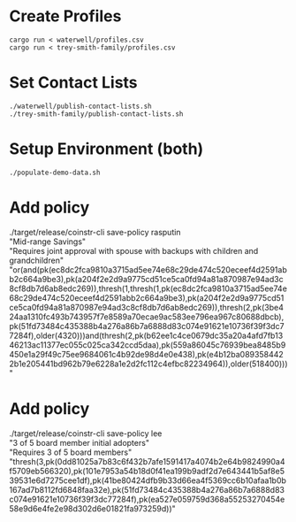 # Create Profiles
```
cargo run < waterwell/profiles.csv
cargo run < trey-smith-family/profiles.csv

```
# Set Contact Lists
```
./waterwell/publish-contact-lists.sh
./trey-smith-family/publish-contact-lists.sh
```

# Setup Environment (both)
```
./populate-demo-data.sh
```

# Add policy
./target/release/coinstr-cli save-policy rasputin \
    "Mid-range Savings" \
    "Requires joint approval with spouse with backups with children and grandchildren" \
    "or(and(pk(ec8dc2fca9810a3715ad5ee74e68c29de474c520eceef4d2591abb2c664a9be3),pk(a204f2e2d9a9775cd51ce5ca0fd94a81a870987e94ad3c8cf8db7d6ab8edc269)),thresh(1,thresh(1,pk(ec8dc2fca9810a3715ad5ee74e68c29de474c520eceef4d2591abb2c664a9be3),pk(a204f2e2d9a9775cd51ce5ca0fd94a81a870987e94ad3c8cf8db7d6ab8edc269)),thresh(2,pk(3be424aa1310fc493b743957f7e8589a70ecae9ac583ee796ea967c80688dbcb),pk(51fd73484c435388b4a276a86b7a6888d83c074e91621e10736f39f3dc77284f),older(4320)))and(thresh(2,pk(b62ee1c4ce0679dc35a20a4afd7fb1346213ac11377ec055c025ca342ccd5daa),pk(559a86045c76939bea8485b9450e1a29f49c75ee9684061c4b92de98d4e0e438),pk(e4b12ba0893584422b1e205441bd962b79e6228a1e2d2fc112c4efbc82234964)),older(518400)))"


# Add policy
./target/release/coinstr-cli save-policy lee \
    "3 of 5 board member initial adopters" \
    "Requires 3 of 5 board members" \
    "thresh(3,pk(0dd81025a7b83c6f432b7afe1591417a4074b2e64b9824990a4f5709eb566320),pk(101e7953a54b18d0f41ea199b9adf2d7e643441b5af8e539531e6d7275cee1df),pk(41be80424dfb9b33d66ea4f5369cc6b10afaa1b0b167ad7b8112fd6848faa32e),pk(51fd73484c435388b4a276a86b7a6888d83c074e91621e10736f39f3dc77284f),pk(ea527e059759d368a55253270454e58e9d6e4fe2e98d302d6e01821fa973259d))"

